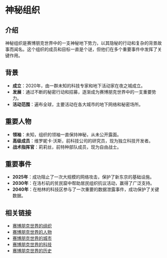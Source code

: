 # 神秘组织

## 介绍
神秘组织是赛博朋克世界中的一支神秘地下势力，以其隐秘的行动和复杂的背景故事而闻名。这个组织的成员和目标一直是个谜，但他们在多个重要事件中发挥了关键作用。

## 背景
- **成立**：2020年，由一群未知的科技专家和地下活动家在夜之城成立。
- **发展**：通过不断的秘密行动和招募，逐渐成为赛博朋克世界中的一支重要势力。
- **活动范围**：遍布全球，主要活动在各大城市的地下网络和秘密场所。

## 重要人物
- **领袖**：未知，组织的领袖一直保持神秘，从未公开露面。
- **高级成员**：维罗妮卡·沃斯，前科技公司的研究员，现为独立科技开发者。
- **战术指挥官**：莉莉丝，前特种部队成员，现为自由战士。

## 重要事件
- **2025年**：成功阻止了一次大规模的网络攻击，保护了新东京的基础设施。
- **2030年**：在洛杉矶的贫民窟中帮助居民组织抗议活动，赢得了广泛支持。
- **2040年**：在柏林的科技区参与了一次重要的数据泄露事件，成功保护了关键数据。

## 相关链接
- [赛博朋克世界的组织](README.md)
- [赛博朋克世界的人物](../人物/README.md)
- [赛博朋克世界的城市](../城市/README.md)
- [赛博朋克世界的科技](../科技/README.md)
- [赛博朋克世界的历史](../历史/README.md)
